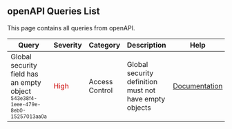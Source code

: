 ## openAPI Queries List
This page contains all queries from openAPI.

|            Query            |Severity|Category|Description|Help|
|-----------------------------|--------|--------|-----------|----|
|Global security field has an empty object<br/><sup><sub>543e38f4-1eee-479e-8eb0-15257013aa0a</sub></sup>|<span style="color:#C00">High</span>|Access Control|Global security definition must not have empty objects|<a href="https://swagger.io/specification/#security-requirement-object">Documentation</a><br/>|
